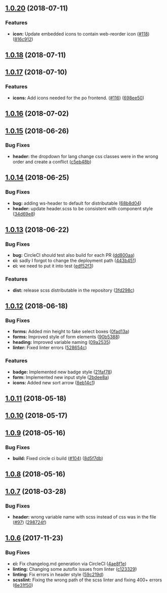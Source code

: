 <a name="1.0.20"></a>
## [1.0.20](https://github.com/fabric-design/scss/compare/1.0.18...1.0.20) (2018-07-11)


### Features

* **icon:** Update embedded icons to contain web-reorder icon ([#118](https://github.com/fabric-design/scss/issues/118)) ([816c912](https://github.com/fabric-design/scss/commit/816c912))



<a name="1.0.18"></a>
## [1.0.18](https://github.com/fabric-design/scss/compare/1.0.17...1.0.18) (2018-07-11)



<a name="1.0.17"></a>
## [1.0.17](https://github.com/fabric-design/scss/compare/1.0.16...1.0.17) (2018-07-10)


### Features

* **icons:** Add icons needed for the po frontend. ([#116](https://github.com/fabric-design/scss/issues/116)) ([698ee50](https://github.com/fabric-design/scss/commit/698ee50))



<a name="1.0.16"></a>
## [1.0.16](https://github.com/fabric-design/scss/compare/1.0.15...1.0.16) (2018-07-02)



<a name="1.0.15"></a>
## [1.0.15](https://github.com/fabric-design/scss/compare/1.0.14...1.0.15) (2018-06-26)


### Bug Fixes

* **header:** the dropdown for lang change css classes were in the wrong order and create a conflict ([c5eb48b](https://github.com/fabric-design/scss/commit/c5eb48b))



<a name="1.0.14"></a>
## [1.0.14](https://github.com/fabric-design/scss/compare/1.0.13...1.0.14) (2018-06-25)


### Bug Fixes

* **bug:** adding ws-header to default for distributable ([68b8d04](https://github.com/fabric-design/scss/commit/68b8d04))
* **header:** update header.scss to be consistent with component style ([34d69e8](https://github.com/fabric-design/scss/commit/34d69e8))



<a name="1.0.13"></a>
## [1.0.13](https://github.com/fabric-design/scss/compare/1.0.12...1.0.13) (2018-06-22)


### Bug Fixes

* **bug:** CircleCI should test also build for each PR ([dd800aa](https://github.com/fabric-design/scss/commit/dd800aa))
* **ci:** sadly I forgot to change the deployment path ([443b451](https://github.com/fabric-design/scss/commit/443b451))
* **ci:** we need to put it into test ([edf52f3](https://github.com/fabric-design/scss/commit/edf52f3))


### Features

* **dist:** release scss distributable in the repository ([3fd298c](https://github.com/fabric-design/scss/commit/3fd298c))



<a name="1.0.12"></a>
## [1.0.12](https://github.com/fabric-design/scss/compare/1.0.11...1.0.12) (2018-06-18)


### Bug Fixes

* **forms:** Added min height to fake select boxes ([0fad13a](https://github.com/fabric-design/scss/commit/0fad13a))
* **forms:** Improved style of form elements ([90b5388](https://github.com/fabric-design/scss/commit/90b5388))
* **heading:** Improved variable naming ([09a2535](https://github.com/fabric-design/scss/commit/09a2535))
* **linter:** Fixed linter errors ([528654c](https://github.com/fabric-design/scss/commit/528654c))


### Features

* **badge:** Implemented new badge style ([21faf78](https://github.com/fabric-design/scss/commit/21faf78))
* **form:** Implemented new input style ([2bdee8a](https://github.com/fabric-design/scss/commit/2bdee8a))
* **icons:** Added new sort arrow ([8eb14c1](https://github.com/fabric-design/scss/commit/8eb14c1))



<a name="1.0.11"></a>
## [1.0.11](https://github.com/fabric-design/scss/compare/1.0.10...1.0.11) (2018-05-18)



<a name="1.0.10"></a>
## [1.0.10](https://github.com/fabric-design/scss/compare/1.0.9...1.0.10) (2018-05-17)



<a name="1.0.9"></a>
## [1.0.9](https://github.com/fabric-design/scss/compare/1.0.8...1.0.9) (2018-05-16)


### Bug Fixes

* **build:** Fixed circle ci build ([#104](https://github.com/fabric-design/scss/issues/104)) ([8d5f7db](https://github.com/fabric-design/scss/commit/8d5f7db))



<a name="1.0.8"></a>
## [1.0.8](https://github.com/fabric-design/scss/compare/1.0.7...1.0.8) (2018-05-16)



<a name="1.0.7"></a>
## [1.0.7](https://github.com/fabric-design/scss/compare/1.0.6...1.0.7) (2018-03-28)


### Bug Fixes

* **header:** wrong variable name with scss instead of css was in the file ([#97](https://github.com/fabric-design/scss/issues/97)) ([298724f](https://github.com/fabric-design/scss/commit/298724f))



<a name="1.0.6"></a>
## [1.0.6](https://github.com/fabric-design/scss/compare/1.0.5...1.0.6) (2017-11-23)


### Bug Fixes

* **ci:** Fix changelog.md generation via CircleCI ([4ae8f1e](https://github.com/fabric-design/scss/commit/4ae8f1e))
* **linting:** Changing some autofix issues from linter ([c123329](https://github.com/fabric-design/scss/commit/c123329))
* **linting:** Fix errors in header style ([59c219d](https://github.com/fabric-design/scss/commit/59c219d))
* **scsslint:** Fixing the wrong path of the scss linter and fixing 400+ errors ([6e31f50](https://github.com/fabric-design/scss/commit/6e31f50))



